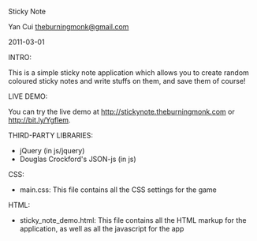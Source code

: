 Sticky Note

Yan Cui
theburningmonk@gmail.com

2011-03-01

INTRO:

This is a simple sticky note application which allows you to create random coloured sticky notes and
write stuffs on them, and save them of course!

LIVE DEMO:

You can try the live demo at http://stickynote.theburningmonk.com or http://bit.ly/Ygflem.

THIRD-PARTY LIBRARIES:
* jQuery (in js/jquery)
* Douglas Crockford's JSON-js (in js)

CSS:
* main.css: This file contains all the CSS settings for the game

HTML:
* sticky_note_demo.html: This file contains all the HTML markup for the application, as well as all
the javascript for the app
